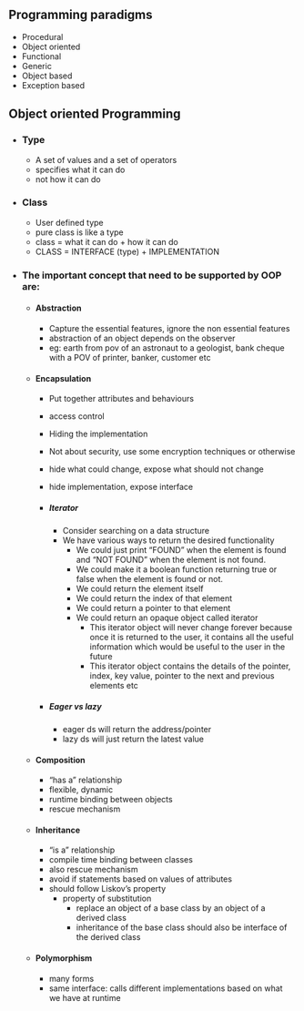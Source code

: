## Programming paradigms

-   Procedural
-   Object oriented
-   Functional
-   Generic
-   Object based
-   Exception based


## Object oriented Programming

-  ### Type
    -   A set of values and a set of operators
    -   specifies what it can do
    -   not how it can do
-  ### Class
    -   User defined type
    -   pure class is like a type
    -   class = what it can do + how it can do
    -   CLASS = INTERFACE (type) + IMPLEMENTATION
   
-  ### The important concept that need to be supported by OOP are:
    -   #### Abstraction
        -   Capture the essential features, ignore the non essential features
        -   abstraction of an object depends on the observer
        -   eg: earth from pov of an astronaut to a geologist, bank cheque with a POV of printer, banker, customer etc


    -  #### Encapsulation
        -   Put together attributes and behaviours
        -   access control
        -   Hiding the implementation
        -   Not about security, use some encryption techniques or otherwise
        -   hide what could change, expose what should not change
        -   hide implementation, expose interface


        -  ##### Iterator
            -   Consider searching on a data structure
            -   We have various ways to return the desired functionality
                -   We could just print “FOUND” when the element is found and “NOT FOUND” when the element is not found.
                -   We could make it a boolean function returning true or false when the element is found or not.
                -   We could return the element itself
                -   We could return the index of that element
                -   We could return a pointer to that element
                -   We could return an opaque object called iterator
                    -   This iterator object will never change forever because once it is returned to the user, it contains all the useful information which would be useful to the user in the future
                    -   This iterator object contains the details of the pointer, index, key value, pointer to the next and previous elements etc
        -  ##### Eager vs lazy
            -   eager ds will return the address/pointer
            -   lazy ds will just return the latest value


    -   #### Composition
        -   “has a” relationship
        -   flexible, dynamic
        -   runtime binding between objects
        -   rescue mechanism


    -  #### Inheritance
        -   “is a” relationship
        -   compile time binding between classes
        -   also rescue mechanism
        -   avoid if statements based on values of attributes
        -   should follow Liskov’s property
            -   property of substitution
                -   replace an object of a base class by an object of a derived class
                -   inheritance of the base class should also be interface of the derived class


    -  #### Polymorphism
        -   many forms
        -   same interface: calls different implementations based on what we have at runtime